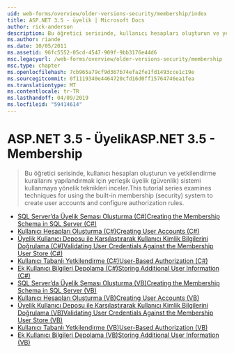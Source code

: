 ```yaml
---
uid: web-forms/overview/older-versions-security/membership/index
title: ASP.NET 3.5 - üyelik | Microsoft Docs
author: rick-anderson
description: Bu öğretici serisinde, kullanıcı hesapları oluşturun ve yetkilendirme kurallarını yapılandırmak için yerleşik üyelik (güvenlik) sistemi kullanmaya yönelik teknikleri inceler.
ms.author: riande
ms.date: 10/05/2011
ms.assetid: 96fc5552-05cd-4547-909f-9bb3176e44d6
msc.legacyurl: /web-forms/overview/older-versions-security/membership
msc.type: chapter
ms.openlocfilehash: 7cb965a79cf9d367b74efa2fe1fd1493cce1c19e
ms.sourcegitcommit: 0f1119340e4464720cfd16d0ff15764746ea1fea
ms.translationtype: MT
ms.contentlocale: tr-TR
ms.lasthandoff: 04/09/2019
ms.locfileid: "59414614"
---
```

# <a name="aspnet-35---membership"></a><span data-ttu-id="7df2f-103">ASP.NET 3.5 - Üyelik</span><span class="sxs-lookup"><span data-stu-id="7df2f-103">ASP.NET 3.5 - Membership</span></span>

> <span data-ttu-id="7df2f-104">Bu öğretici serisinde, kullanıcı hesapları oluşturun ve yetkilendirme kurallarını yapılandırmak için yerleşik üyelik (güvenlik) sistemi kullanmaya yönelik teknikleri inceler.</span><span class="sxs-lookup"><span data-stu-id="7df2f-104">This tutorial series examines techniques for using the built-in membership (security) system to create user accounts and configure authorization rules.</span></span>


- [<span data-ttu-id="7df2f-105">SQL Server’da Üyelik Şeması Oluşturma (C#)</span><span class="sxs-lookup"><span data-stu-id="7df2f-105">Creating the Membership Schema in SQL Server (C#)</span></span>](creating-the-membership-schema-in-sql-server-cs.md)
- [<span data-ttu-id="7df2f-106">Kullanıcı Hesapları Oluşturma (C#)</span><span class="sxs-lookup"><span data-stu-id="7df2f-106">Creating User Accounts (C#)</span></span>](creating-user-accounts-cs.md)
- [<span data-ttu-id="7df2f-107">Üyelik Kullanıcı Deposu ile Karşılaştırarak Kullanıcı Kimlik Bilgilerini Doğrulama (C#)</span><span class="sxs-lookup"><span data-stu-id="7df2f-107">Validating User Credentials Against the Membership User Store (C#)</span></span>](validating-user-credentials-against-the-membership-user-store-cs.md)
- [<span data-ttu-id="7df2f-108">Kullanıcı Tabanlı Yetkilendirme (C#)</span><span class="sxs-lookup"><span data-stu-id="7df2f-108">User-Based Authorization (C#)</span></span>](user-based-authorization-cs.md)
- [<span data-ttu-id="7df2f-109">Ek Kullanıcı Bilgileri Depolama (C#)</span><span class="sxs-lookup"><span data-stu-id="7df2f-109">Storing Additional User Information (C#)</span></span>](storing-additional-user-information-cs.md)
- [<span data-ttu-id="7df2f-110">SQL Server’da Üyelik Şeması Oluşturma (VB)</span><span class="sxs-lookup"><span data-stu-id="7df2f-110">Creating the Membership Schema in SQL Server (VB)</span></span>](creating-the-membership-schema-in-sql-server-vb.md)
- [<span data-ttu-id="7df2f-111">Kullanıcı Hesapları Oluşturma (VB)</span><span class="sxs-lookup"><span data-stu-id="7df2f-111">Creating User Accounts (VB)</span></span>](creating-user-accounts-vb.md)
- [<span data-ttu-id="7df2f-112">Üyelik Kullanıcı Deposu ile Karşılaştırarak Kullanıcı Kimlik Bilgilerini Doğrulama (VB)</span><span class="sxs-lookup"><span data-stu-id="7df2f-112">Validating User Credentials Against the Membership User Store (VB)</span></span>](validating-user-credentials-against-the-membership-user-store-vb.md)
- [<span data-ttu-id="7df2f-113">Kullanıcı Tabanlı Yetkilendirme (VB)</span><span class="sxs-lookup"><span data-stu-id="7df2f-113">User-Based Authorization (VB)</span></span>](user-based-authorization-vb.md)
- [<span data-ttu-id="7df2f-114">Ek Kullanıcı Bilgileri Depolama (VB)</span><span class="sxs-lookup"><span data-stu-id="7df2f-114">Storing Additional User Information (VB)</span></span>](storing-additional-user-information-vb.md)
